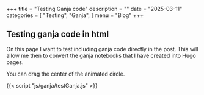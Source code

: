 +++
title = "Testing Ganja code"
description = ""
date = "2025-03-11"
categories = [
    "Testing",
    "Ganja",
]
menu = "Blog"
+++
## Testing ganja code in html

On this page I want to test including ganja code directly in the post. This will allow me then to convert the ganja notebooks that I have created into Hugo pages.

<div id="animation"  width:100%; height:100%; background:#ffffcc">
You can drag the center of the animated circle.
</div>

{{< script "js/ganja/testGanja.js" >}}


